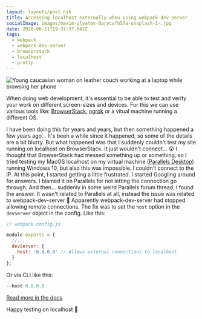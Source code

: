 ```yaml
---
layout: layouts/post.njk
title: Accessing localhost externally when using webpack-dev-server
socialImage: images/maxim-ilyahov-0arycsfh57a-unsplash-1-.jpg
date: 2020-06-11T19:37:37.642Z
tags:
  - webpack
  - webpack-dev-server
  - browserstack
  - localhost
  - protip
---
```

![Young caucasian woman on leather couch working at a laptop while browsing her phone](/images/maxim-ilyahov-0arycsfh57a-unsplash-1-.jpg "Photo by Maxim Ilyahov on Unsplash")



When doing web development, it's essential to be able to test and verify your work on different screen-sizes and devices. For this we can use various tools like: [BrowserStack](https://www.browserstack.com), [ngrok](https://ngrok.com/) or a vitual machine running a different OS. 

I have been doing this for years and years, but then something happened a few years ago... It's been a while since it happened, so some of the details are a bit blurry. But what happened was that I suddenly couldn't test my site running on localhost on BrowserStack. It just wouldn't connect... 😲 I thought that BrowserStack had messed something up or something, so I tried testing my MacOS localhost on my virtual machine ([Parallels Desktop](https://www.parallels.com/eu/)) running Windows 10, but also this was impossible. I couldn't connect to the IP. At this point, I started getting a little frustrated. I started Googling around for answers. I blamed it on Parallels for not letting the connection go through. And then... suddenly in some weird Parallels forum thread, I found the answer. It wasn't related to Parallels at all, instead the issue was related to webpack-dev-server 🤯 Apparently webpack-dev-server had stopped allowing remote connections.
The fix was to set the `host` option in the `devServer` object in the config.  Like this:

```javascript
// webpack.config.js

module.exports = {
  //...
  devServer: {
    host: '0.0.0.0' // Allows external connections to localhost
  }
};
```

Or via CLI like this:

```javascript
--host 0.0.0.0
```

[Read more in the docs](https://webpack.js.org/configuration/dev-server/#devserverhost)

Happy testing on localhost 🎉

